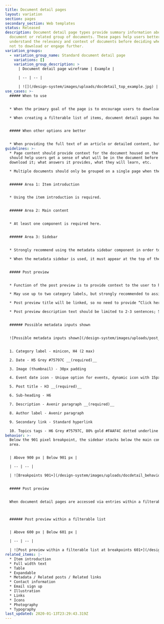 ```yaml
---
title: Document detail pages
layout: variation
section: pages
secondary_section: Web templates
status: Released
description: Document detail page types provide summary information about a
  document or related group of documents. These pages help users better
  understand the relevancy and context of documents before deciding whether or
  not to download or engage further.
variation_groups:
  - variation_group_name: Standard document detail page
    variations: []
    variation_group_description: >
      | Document detail page wireframe | Example |

      | -- | -- |

      | ![](/design-system/images/uploads/docdetail_top_example.jpg) | Example: [2019 Consumer Response annual report](https://www.consumerfinance.gov/data-research/research-reports/2019-consumer-response-annual-report/)
use_cases: >-
  ##### When to use


  * When the primary goal of the page is to encourage users to download a resource or understand the context around a document.

  * When creating a filterable list of items, document detail pages house the items within the filterable list.


  ##### When other options are better


  * When providing the full text of an article or detailed content, but not specifically focused on a document for download, use the more general Learn page template.
guidelines: >-
  * Page content should provide context for the document housed on the page and
  should help users get a sense of what will be in the document before the
  download it; what answers it provides, what they will learn, etc.

  * Multiple documents should only be grouped on a single page when they are different versions of a single document, or provide context for one another.


  ###### Area 1: Item introduction


  * Using the item introduction is required.


  ###### Area 2: Main content


  * At least one component is required here.


  ###### Area 3: Sidebar


  * Strongly recommend using the metadata sidebar component in order to display basic information about the document(s) housed on this page.

  * When the metadata sidebar is used, it must appear at the top of the sidebar area.


  ##### Post preview


  * Function of the post preview is to provide context to the user to help them decide if the document has the information they need as they browse through a list.

  * May use up to two category labels, but strongly recommended to assign one category label per page.

  * Post preview title will be linked, so no need to provide “Click here to read more” direct call to action, or link to the doc detail page within the preview description text.

  * Post preview description text should be limited to 2-3 sentences; 50 words. Language should provide a “nudge” to action.


  ###### Possible metadata inputs shown


  ![Possible metadata inputs shown](/design-system/images/uploads/post_style.jpg)


  1. Category label - minicon, H4 (2 max)

  2. Date - H5 Grey #75797C __(required)__

  3. Image (thumbnail) - 30px padding

  4. Event date icon - Unique option for events, dynamic icon with 15px padding

  5. Post title - H3 __(required)__

  6. Sub-heading - H6

  7. Description - Avenir paragraph __(required)__

  8. Author label - Avenir paragraph

  9. Secondary link - Standard hyperlink

  10. Topics tags - H6 Grey #75797C, 80% gold #FAAF4C dotted underline and round bullet
behavior: >-
  Below the 901 pixel breakpoint, the sidebar stacks below the main content
  area.


  | Above 900 px | Below 901 px |

  | -- | -- |

  | ![Breakpoints 901+](/design-system/images/uploads/docdetail_behavior_desktop.jpg) | ![Breakpoints 900 and less](/design-system/images/uploads/docdetail_behavior_mobile.jpg) |


  ##### Post preview


  When document detail pages are accessed via entries within a filterable list, information about each page is displayed on filterable list pages via the post preview component.



  ###### Post preview within a filterable list


  | Above 600 px | Below 601 px |

  | -- | -- |

  | ![Post preview within a filterable list at breakpoints 601+](/design-system/images/uploads/post_preview_desktop_1.jpg) | ![Post preview within a filterable list at breakpoints 600 and less](/design-system/images/uploads/post_preview_mobile_1.jpg) |
related_items: |-
  * Item introduction
  * Full width text
  * Table
  * Expandable
  * Metadata / Related posts / Related links
  * Contact information
  * Email sign up
  * Illustration
  * Links
  * Icons
  * Photography
  * Typography
last_updated: 2020-01-13T23:29:43.319Z
---
```

